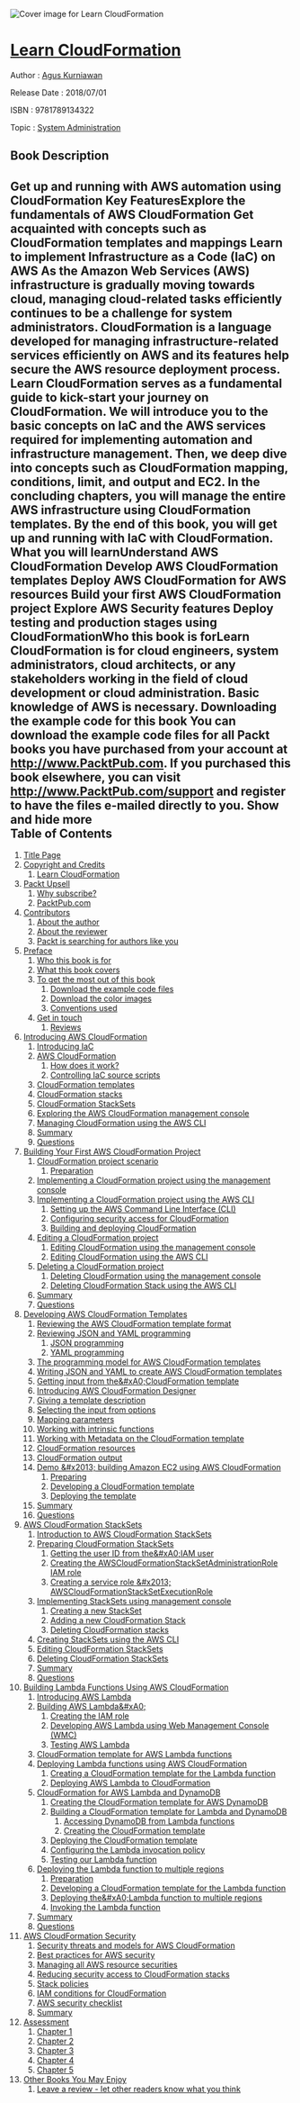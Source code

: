 ![Cover image for Learn CloudFormation](https://imgdetail.ebookreading.net/cover/cover/system_admin/EB9781789134322.jpg)

[Learn CloudFormation](https://ebookreading.net/view/book/Learn+CloudFormation-EB9781789134322_1.html "Learn CloudFormation")
====================================================================================================================

Author : [Agus Kurniawan](https://ebookreading.net/search/author/Agus+Kurniawan)

Release Date : 2018/07/01

ISBN : 9781789134322

Topic : [System Administration](https://ebookreading.net/search/category/system-administration)

Book Description
-----------------

 Get up and running with AWS automation using CloudFormation
Key FeaturesExplore the fundamentals of AWS CloudFormation Get acquainted with concepts such as CloudFormation templates and mappings Learn to implement Infrastructure as a Code (IaC) on AWS As the Amazon Web Services (AWS) infrastructure is gradually moving towards cloud, managing cloud-related tasks efficiently continues to be a challenge for system administrators. CloudFormation is a language developed for managing infrastructure-related services efficiently on AWS and its features help secure the AWS resource deployment process. 
Learn CloudFormation serves as a fundamental guide to kick-start your journey on CloudFormation. We will introduce you to the basic concepts on IaC and the AWS services required for implementing automation and infrastructure management. Then, we deep dive into concepts such as CloudFormation mapping, conditions, limit, and output and EC2. In the concluding chapters, you will manage the entire AWS infrastructure using CloudFormation templates. 
By the end of this book, you will get up and running with IaC with CloudFormation. 
What you will learnUnderstand AWS CloudFormation Develop AWS CloudFormation templates Deploy AWS CloudFormation for AWS resources Build your first AWS CloudFormation project Explore AWS Security features Deploy testing and production stages using CloudFormationWho this book is forLearn CloudFormation is for cloud engineers, system administrators, cloud architects, or any stakeholders working in the field of cloud development or cloud administration. Basic knowledge of AWS is necessary.
Downloading the example code for this book You can download the example code files for all Packt books you have purchased from your account at http://www.PacktPub.com. If you purchased this book elsewhere, you can visit http://www.PacktPub.com/support and register to have the files e-mailed directly to you.
        Show and hide more                
Table of Contents
-----------------

1. [Title Page](https://ebookreading.net/view/book/Learn+CloudFormation-EB9781789134322_2.html)
1. [Copyright and Credits](https://ebookreading.net/view/book/Learn+CloudFormation-EB9781789134322_3.html)
    1. [Learn CloudFormation](https://ebookreading.net/view/book/Learn+CloudFormation-EB9781789134322_4.html)
1. [Packt Upsell](https://ebookreading.net/view/book/Learn+CloudFormation-EB9781789134322_5.html)
    1. [Why subscribe?](https://ebookreading.net/view/book/Learn+CloudFormation-EB9781789134322_6.html)
    1. [PacktPub.com](https://ebookreading.net/view/book/Learn+CloudFormation-EB9781789134322_7.html)
1. [Contributors](https://ebookreading.net/view/book/Learn+CloudFormation-EB9781789134322_8.html)
    1. [About the author](https://ebookreading.net/view/book/Learn+CloudFormation-EB9781789134322_9.html)
    1. [About the reviewer](https://ebookreading.net/view/book/Learn+CloudFormation-EB9781789134322_10.html)
    1. [Packt is searching for authors like you](https://ebookreading.net/view/book/Learn+CloudFormation-EB9781789134322_11.html)
1. [Preface](https://ebookreading.net/view/book/Learn+CloudFormation-EB9781789134322_13.html)
    1. [Who this book is for](https://ebookreading.net/view/book/Learn+CloudFormation-EB9781789134322_14.html)
    1. [What this book covers](https://ebookreading.net/view/book/Learn+CloudFormation-EB9781789134322_15.html)
    1. [To get the most out of this book](https://ebookreading.net/view/book/Learn+CloudFormation-EB9781789134322_16.html)
        1. [Download the example code files](https://ebookreading.net/view/book/Learn+CloudFormation-EB9781789134322_17.html)
        1. [Download the color images](https://ebookreading.net/view/book/Learn+CloudFormation-EB9781789134322_18.html)
        1. [Conventions used](https://ebookreading.net/view/book/Learn+CloudFormation-EB9781789134322_19.html)
    1. [Get in touch](https://ebookreading.net/view/book/Learn+CloudFormation-EB9781789134322_20.html)
        1. [Reviews](https://ebookreading.net/view/book/Learn+CloudFormation-EB9781789134322_21.html)
1. [Introducing AWS CloudFormation](https://ebookreading.net/view/book/Learn+CloudFormation-EB9781789134322_22.html)
    1. [Introducing IaC](https://ebookreading.net/view/book/Learn+CloudFormation-EB9781789134322_23.html)
    1. [AWS CloudFormation](https://ebookreading.net/view/book/Learn+CloudFormation-EB9781789134322_24.html)
        1. [How does it work?](https://ebookreading.net/view/book/Learn+CloudFormation-EB9781789134322_25.html)
        1. [Controlling IaC source scripts](https://ebookreading.net/view/book/Learn+CloudFormation-EB9781789134322_26.html)
    1. [CloudFormation templates](https://ebookreading.net/view/book/Learn+CloudFormation-EB9781789134322_27.html)
    1. [CloudFormation stacks](https://ebookreading.net/view/book/Learn+CloudFormation-EB9781789134322_28.html)
    1. [CloudFormation StackSets](https://ebookreading.net/view/book/Learn+CloudFormation-EB9781789134322_29.html)
    1. [Exploring the AWS CloudFormation management console](https://ebookreading.net/view/book/Learn+CloudFormation-EB9781789134322_30.html)
    1. [Managing CloudFormation using the AWS CLI](https://ebookreading.net/view/book/Learn+CloudFormation-EB9781789134322_31.html)
    1. [Summary](https://ebookreading.net/view/book/Learn+CloudFormation-EB9781789134322_32.html)
    1. [Questions](https://ebookreading.net/view/book/Learn+CloudFormation-EB9781789134322_33.html)
1. [Building Your First AWS CloudFormation Project](https://ebookreading.net/view/book/Learn+CloudFormation-EB9781789134322_34.html)
    1. [CloudFormation project scenario](https://ebookreading.net/view/book/Learn+CloudFormation-EB9781789134322_35.html)
        1. [Preparation](https://ebookreading.net/view/book/Learn+CloudFormation-EB9781789134322_36.html)
    1. [Implementing a CloudFormation project using the management console](https://ebookreading.net/view/book/Learn+CloudFormation-EB9781789134322_37.html)
    1. [Implementing a CloudFormation project using the AWS CLI](https://ebookreading.net/view/book/Learn+CloudFormation-EB9781789134322_38.html)
        1. [Setting up the AWS Command Line Interface (CLI)](https://ebookreading.net/view/book/Learn+CloudFormation-EB9781789134322_39.html)
        1. [Configuring security access for CloudFormation](https://ebookreading.net/view/book/Learn+CloudFormation-EB9781789134322_40.html)
        1. [Building and deploying CloudFormation](https://ebookreading.net/view/book/Learn+CloudFormation-EB9781789134322_41.html)
    1. [Editing a CloudFormation project](https://ebookreading.net/view/book/Learn+CloudFormation-EB9781789134322_42.html)
        1. [Editing CloudFormation using the management console](https://ebookreading.net/view/book/Learn+CloudFormation-EB9781789134322_43.html)
        1. [Editing CloudFormation using the AWS CLI](https://ebookreading.net/view/book/Learn+CloudFormation-EB9781789134322_44.html)
    1. [Deleting a CloudFormation project](https://ebookreading.net/view/book/Learn+CloudFormation-EB9781789134322_45.html)
        1. [Deleting CloudFormation using the management console](https://ebookreading.net/view/book/Learn+CloudFormation-EB9781789134322_46.html)
        1. [Deleting CloudFormation Stack using the AWS CLI](https://ebookreading.net/view/book/Learn+CloudFormation-EB9781789134322_47.html)
    1. [Summary](https://ebookreading.net/view/book/Learn+CloudFormation-EB9781789134322_48.html)
    1. [Questions](https://ebookreading.net/view/book/Learn+CloudFormation-EB9781789134322_49.html)
1. [Developing AWS CloudFormation Templates](https://ebookreading.net/view/book/Learn+CloudFormation-EB9781789134322_50.html)
    1. [Reviewing the AWS CloudFormation template format](https://ebookreading.net/view/book/Learn+CloudFormation-EB9781789134322_51.html)
    1. [Reviewing JSON and YAML programming](https://ebookreading.net/view/book/Learn+CloudFormation-EB9781789134322_52.html)
        1. [JSON programming](https://ebookreading.net/view/book/Learn+CloudFormation-EB9781789134322_53.html)
        1. [YAML programming](https://ebookreading.net/view/book/Learn+CloudFormation-EB9781789134322_54.html)
    1. [The programming model for AWS CloudFormation templates](https://ebookreading.net/view/book/Learn+CloudFormation-EB9781789134322_55.html)
    1. [Writing JSON and YAML to create AWS CloudFormation templates](https://ebookreading.net/view/book/Learn+CloudFormation-EB9781789134322_56.html)
    1. [Getting input from the&amp;#xA0;CloudFormation template](https://ebookreading.net/view/book/Learn+CloudFormation-EB9781789134322_57.html)
    1. [Introducing AWS CloudFormation Designer](https://ebookreading.net/view/book/Learn+CloudFormation-EB9781789134322_58.html)
    1. [Giving a template description](https://ebookreading.net/view/book/Learn+CloudFormation-EB9781789134322_59.html)
    1. [Selecting the input from options](https://ebookreading.net/view/book/Learn+CloudFormation-EB9781789134322_60.html)
    1. [Mapping parameters](https://ebookreading.net/view/book/Learn+CloudFormation-EB9781789134322_61.html)
    1. [Working with intrinsic functions](https://ebookreading.net/view/book/Learn+CloudFormation-EB9781789134322_62.html)
    1. [Working with Metadata on the CloudFormation template](https://ebookreading.net/view/book/Learn+CloudFormation-EB9781789134322_63.html)
    1. [CloudFormation resources](https://ebookreading.net/view/book/Learn+CloudFormation-EB9781789134322_64.html)
    1. [CloudFormation output](https://ebookreading.net/view/book/Learn+CloudFormation-EB9781789134322_65.html)
    1. [Demo &amp;#x2013; building Amazon EC2 using AWS CloudFormation](https://ebookreading.net/view/book/Learn+CloudFormation-EB9781789134322_66.html)
        1. [Preparing](https://ebookreading.net/view/book/Learn+CloudFormation-EB9781789134322_67.html)
        1. [Developing a CloudFormation template](https://ebookreading.net/view/book/Learn+CloudFormation-EB9781789134322_68.html)
        1. [Deploying the template](https://ebookreading.net/view/book/Learn+CloudFormation-EB9781789134322_69.html)
    1. [Summary](https://ebookreading.net/view/book/Learn+CloudFormation-EB9781789134322_70.html)
    1. [Questions](https://ebookreading.net/view/book/Learn+CloudFormation-EB9781789134322_71.html)
1. [AWS CloudFormation StackSets](https://ebookreading.net/view/book/Learn+CloudFormation-EB9781789134322_72.html)
    1. [Introduction to AWS CloudFormation StackSets](https://ebookreading.net/view/book/Learn+CloudFormation-EB9781789134322_73.html)
    1. [Preparing CloudFormation StackSets](https://ebookreading.net/view/book/Learn+CloudFormation-EB9781789134322_74.html)
        1. [Getting the user ID from the&amp;#xA0;IAM user](https://ebookreading.net/view/book/Learn+CloudFormation-EB9781789134322_75.html)
        1. [Creating the AWSCloudFormationStackSetAdministrationRole IAM role](https://ebookreading.net/view/book/Learn+CloudFormation-EB9781789134322_76.html)
        1. [Creating a service role &amp;#x2013; AWSCloudFormationStackSetExecutionRole](https://ebookreading.net/view/book/Learn+CloudFormation-EB9781789134322_77.html)
    1. [Implementing StackSets using management console](https://ebookreading.net/view/book/Learn+CloudFormation-EB9781789134322_78.html)
        1. [Creating a new StackSet](https://ebookreading.net/view/book/Learn+CloudFormation-EB9781789134322_79.html)
        1. [Adding a new CloudFormation Stack](https://ebookreading.net/view/book/Learn+CloudFormation-EB9781789134322_80.html)
        1. [Deleting CloudFormation stacks](https://ebookreading.net/view/book/Learn+CloudFormation-EB9781789134322_81.html)
    1. [Creating StackSets using the AWS CLI](https://ebookreading.net/view/book/Learn+CloudFormation-EB9781789134322_82.html)
    1. [Editing CloudFormation StackSets](https://ebookreading.net/view/book/Learn+CloudFormation-EB9781789134322_83.html)
    1. [Deleting CloudFormation StackSets](https://ebookreading.net/view/book/Learn+CloudFormation-EB9781789134322_84.html)
    1. [Summary](https://ebookreading.net/view/book/Learn+CloudFormation-EB9781789134322_85.html)
    1. [Questions](https://ebookreading.net/view/book/Learn+CloudFormation-EB9781789134322_86.html)
1. [Building Lambda Functions Using AWS CloudFormation](https://ebookreading.net/view/book/Learn+CloudFormation-EB9781789134322_87.html)
    1. [Introducing AWS Lambda](https://ebookreading.net/view/book/Learn+CloudFormation-EB9781789134322_88.html)
    1. [Building AWS Lambda&amp;#xA0;](https://ebookreading.net/view/book/Learn+CloudFormation-EB9781789134322_89.html)
        1. [Creating the IAM role](https://ebookreading.net/view/book/Learn+CloudFormation-EB9781789134322_90.html)
        1. [Developing AWS Lambda using Web Management Console (WMC)](https://ebookreading.net/view/book/Learn+CloudFormation-EB9781789134322_91.html)
        1. [Testing AWS Lambda](https://ebookreading.net/view/book/Learn+CloudFormation-EB9781789134322_92.html)
    1. [CloudFormation template for AWS Lambda functions](https://ebookreading.net/view/book/Learn+CloudFormation-EB9781789134322_93.html)
    1. [Deploying Lambda functions using AWS CloudFormation](https://ebookreading.net/view/book/Learn+CloudFormation-EB9781789134322_94.html)
        1. [Creating a CloudFormation template for the Lambda function](https://ebookreading.net/view/book/Learn+CloudFormation-EB9781789134322_95.html)
        1. [Deploying AWS Lambda to CloudFormation](https://ebookreading.net/view/book/Learn+CloudFormation-EB9781789134322_96.html)
    1. [CloudFormation for AWS Lambda and DynamoDB](https://ebookreading.net/view/book/Learn+CloudFormation-EB9781789134322_97.html)
        1. [Creating the CloudFormation template for AWS DynamoDB](https://ebookreading.net/view/book/Learn+CloudFormation-EB9781789134322_98.html)
        1. [Building a CloudFormation template for Lambda and DynamoDB](https://ebookreading.net/view/book/Learn+CloudFormation-EB9781789134322_99.html)
            1. [Accessing DynamoDB from Lambda functions](https://ebookreading.net/view/book/Learn+CloudFormation-EB9781789134322_100.html)
            1. [Creating the CloudFormation template](https://ebookreading.net/view/book/Learn+CloudFormation-EB9781789134322_101.html)
        1. [Deploying the CloudFormation template](https://ebookreading.net/view/book/Learn+CloudFormation-EB9781789134322_102.html)
        1. [Configuring the Lambda invocation policy](https://ebookreading.net/view/book/Learn+CloudFormation-EB9781789134322_103.html)
        1. [Testing our Lambda function](https://ebookreading.net/view/book/Learn+CloudFormation-EB9781789134322_104.html)
    1. [Deploying the Lambda function to multiple regions](https://ebookreading.net/view/book/Learn+CloudFormation-EB9781789134322_105.html)
        1. [Preparation](https://ebookreading.net/view/book/Learn+CloudFormation-EB9781789134322_106.html)
        1. [Developing a CloudFormation template for the Lambda function](https://ebookreading.net/view/book/Learn+CloudFormation-EB9781789134322_107.html)
        1. [Deploying the&amp;#xA0;Lambda function to multiple regions](https://ebookreading.net/view/book/Learn+CloudFormation-EB9781789134322_108.html)
        1. [Invoking the Lambda function](https://ebookreading.net/view/book/Learn+CloudFormation-EB9781789134322_109.html)
    1. [Summary](https://ebookreading.net/view/book/Learn+CloudFormation-EB9781789134322_110.html)
    1. [Questions](https://ebookreading.net/view/book/Learn+CloudFormation-EB9781789134322_111.html)
1. [AWS CloudFormation Security](https://ebookreading.net/view/book/Learn+CloudFormation-EB9781789134322_112.html)
    1. [Security threats and models for AWS CloudFormation](https://ebookreading.net/view/book/Learn+CloudFormation-EB9781789134322_113.html)
    1. [Best practices for AWS security](https://ebookreading.net/view/book/Learn+CloudFormation-EB9781789134322_114.html)
    1. [Managing all AWS resource securities](https://ebookreading.net/view/book/Learn+CloudFormation-EB9781789134322_115.html)
    1. [Reducing security access to CloudFormation stacks](https://ebookreading.net/view/book/Learn+CloudFormation-EB9781789134322_116.html)
    1. [Stack policies](https://ebookreading.net/view/book/Learn+CloudFormation-EB9781789134322_117.html)
    1. [IAM conditions for CloudFormation](https://ebookreading.net/view/book/Learn+CloudFormation-EB9781789134322_118.html)
    1. [AWS security checklist](https://ebookreading.net/view/book/Learn+CloudFormation-EB9781789134322_119.html)
    1. [Summary](https://ebookreading.net/view/book/Learn+CloudFormation-EB9781789134322_120.html)
1. [Assessment](https://ebookreading.net/view/book/Learn+CloudFormation-EB9781789134322_121.html)
    1. [Chapter 1](https://ebookreading.net/view/book/Learn+CloudFormation-EB9781789134322_122.html)
    1. [Chapter 2](https://ebookreading.net/view/book/Learn+CloudFormation-EB9781789134322_123.html)
    1. [Chapter 3](https://ebookreading.net/view/book/Learn+CloudFormation-EB9781789134322_124.html)
    1. [Chapter 4](https://ebookreading.net/view/book/Learn+CloudFormation-EB9781789134322_125.html)
    1. [Chapter 5](https://ebookreading.net/view/book/Learn+CloudFormation-EB9781789134322_126.html)
1. [Other Books You May Enjoy](https://ebookreading.net/view/book/Learn+CloudFormation-EB9781789134322_127.html)
    1. [Leave a review - let other readers know what you think](https://ebookreading.net/view/book/Learn+CloudFormation-EB9781789134322_128.html)
